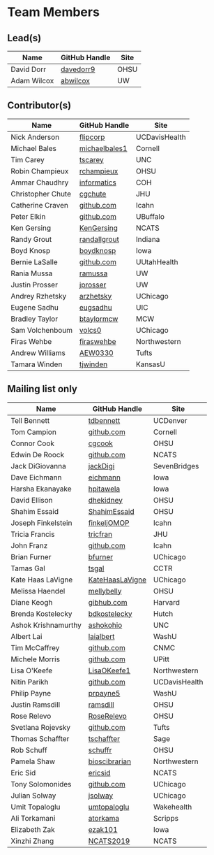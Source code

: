 # Team Members

## Lead(s)
Name | GitHub Handle | Site
-- | -- | --
David Dorr | [davedorr9](http://github.com/davedorr9) | OHSU
Adam Wilcox | [abwilcox](http://github.com/abwilcox) | UW

## Contributor(s)
Name | GitHub Handle | Site
-- | -- | --
Nick Anderson | [flipcorp](http://github.com/flipcorp) | UCDavisHealth
Michael Bales | [michaelbales1](http://github.com/michaelbales1) | Cornell
Tim Carey | [tscarey](http://github.com/tscarey) | UNC
Robin Champieux | [rchampieux](https://github.com/rchampieux) | OHSU
Ammar Chaudhry | [informatics](https://github.com/achaudhry615/informatics) | COH
Christopher Chute | [cgchute](https://github.com/cgchute) | JHU
Catherine  Craven | [github.com](http://github.com) | Icahn
Peter Elkin | [github.com](http://github.com) | UBuffalo
Ken Gersing | [KenGersing](https://github.com/KenGersing) | NCATS
Randy Grout | [randallgrout](https://github.com/randallgrout) | Indiana
Boyd Knosp | [boydknosp](http://github.com/boydknosp) | Iowa
Bernie LaSalle | [github.com](http://github.com) | UUtahHealth
Rania Mussa | [ramussa](https://github.com/ramussa) | UW
Justin Prosser | [jprosser](http://github.com/jprosser) | UW
Andrey Rzhetsky | [arzhetsky](http://github.com/arzhetsky) | UChicago
Eugene Sadhu | [eugsadhu](https://github.com/eugsadhu) | UIC
Bradley Taylor | [btaylormcw](https://github.com/btaylormcw) | MCW
Sam Volchenboum | [volcs0](https://github.com/volcs0) | UChicago
Firas Wehbe | [firaswehbe](https://github.com/firaswehbe) | Northwestern
Andrew Williams | [AEW0330](http://github.com/AEW0330) | Tufts
Tamara Winden | [tjwinden](http://github.com/tjwinden) | KansasU

## Mailing list only
Name | GitHub Handle | Site
-- | -- | --
Tell Bennett | [tdbennett](https://github.com/tdbennett) | UCDenver
Tom Campion | [github.com](http://github.com) | Cornell
Connor Cook | [cgcook](https://github.com/cgcook) | OHSU
Edwin De Roock | [github.com](http://github.com) | NCATS
Jack DiGiovanna | [jackDigi](https://github.com/jackDigi) | SevenBridges
Dave Eichmann | [eichmann](http://github.com/eichmann) | Iowa
Harsha Ekanayake | [hpitawela](https://github.com/hpitawela) | Iowa
David Ellison | [dhekidney](http://github.com/dhekidney) | OHSU
Shahim Essaid | [ShahimEssaid](http://github.com/ShahimEssaid) | OHSU
Joseph Finkelstein | [finkeljOMOP](http://github.com/finkeljOMOP) | Icahn
Tricia Francis | [tricfran](http://github.com/tricfran) | JHU
John Franz | [github.com](http://github.com) | Icahn
Brian Furner | [bfurner](https://github.com/bfurner) | UChicago
Tamas Gal | [tsgal](https://github.com/tsgal) | CCTR
Kate Haas LaVigne | [KateHaasLaVigne](https://github.com/KateHaasLaVigne) | UChicago
Melissa Haendel | [mellybelly](http://github.com/mellybelly) | OHSU
Diane Keogh | [gibhub.com](http://gibhub.com) | Harvard
Brenda Kostelecky | [bdkostelecky](http://github.com/bdkostelecky) | Hutch
Ashok Krishnamurthy | [ashokohio](http://github.com/ashokohio) | UNC
Albert Lai | [laialbert](https://github.com/laialbert) | WashU
Tim McCaffrey | [github.com](http://github.com) | CNMC
Michele Morris | [github.com](http://github.com) | UPitt
Lisa O'Keefe | [LisaOKeefe1](https://github.com/LisaOKeefe1) | Northwestern
Nitin Parikh | [github.com](http://github.com) | UCDavisHealth
Philip Payne | [prpayne5](http://github.com/prpayne5) | WashU
Justin Ramsdill | [ramsdill](http://github.com/ramsdill) | OHSU
Rose Relevo | [RoseRelevo](https://github.com/RoseRelevo) | OHSU
Svetlana Rojevsky | [github.com](http://github.com) | Tufts
Thomas Schaffter | [tschaffter](https://github.com/tschaffter) | Sage
Rob Schuff | [schuffr](https://github.com/schuffr) | OHSU
Pamela Shaw | [bioscibrarian](https://github.com/bioscibrarian) | Northwestern
Eric Sid | [ericsid](https://github.com/ericsid) | NCATS
Tony Solomonides | [github.com](http://github.com) | UChicago
Julian Solway | [jsolway](http://github.com/jsolway) | UChicago
Umit Topaloglu | [umtopaloglu](http://GitHub.com/umtopaloglu) | Wakehealth
Ali Torkamani | [atorkama](https://github.com/atorkama) | Scripps
Elizabeth Zak | [ezak101](https://github.com/ezak101) | Iowa
Xinzhi Zhang | [NCATS2019](https://github.com/NCATS2019) | NCATS


